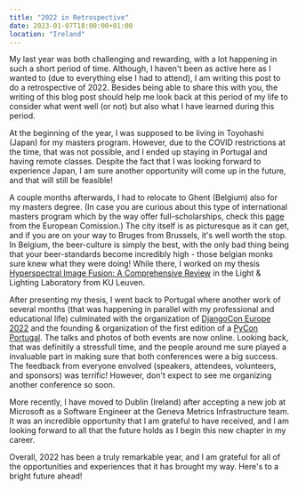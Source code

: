 ```yaml
---
title: "2022 in Retrospective"
date: 2023-01-07T18:00:00+01:00
location: "Ireland"
---
```


My last year was both challenging and rewarding, with a lot happening in such a short period of time. Although, I haven't been as active here as I wanted to (due to everything else I had to attend), I am writing this post to do a retrospective of 2022. Besides being able to share this with you, the writing of this blog post should help me look back at this period of my life to consider what went well (or not) but also what I have learned during this period.

At the beginning of the year, I was supposed to be living in Toyohashi (Japan) for my masters program. However, due to the COVID restrictions at the time, that was not possible, and I ended up staying in Portugal and having remote classes. Despite the fact that I was looking forward to experience Japan, I am sure another opportunity will come up in the future, and that will still be feasible!

A couple months afterwards, I had to relocate to Ghent (Belgium) also for my masters degree. (In case you are curious about this type of international masters program which by the way offer full-scholarships, check this [page](https://www.eacea.ec.europa.eu/scholarships/erasmus-mundus-catalogue_en) from the European Comission.) The city itself is as picturesque as it can get, and if you are on your way to Bruges from Brussels, it's well worth the stop. In Belgium, the beer-culture is simply the best, with the only bad thing being that your beer-standards become incredibly high - those belgian monks sure knew what they were doing! While there, I worked on my thesis [Hyperspectral Image Fusion: A Comprehensive Review](https://github.com/magamig/hif-benchmarking) in the Light & Lighting Laboratory from KU Leuven.

After presenting my thesis, I went back to Portugal where another work of several months (that was happening in parallel with my professional and educational life) culminated with the organization of [DjangoCon Europe 2022](https://2022.djangocon.eu/) and the founding & organization of the first edition of a [PyCon Portugal](https://2022.pycon.pt/). The talks and photos of both events are now online. Looking back, that was definitily a stressfull time, and the people around me sure played a invaluable part in making sure that both conferences were a big success. The feedback from everyone envolved (speakers, attendees, volunteers, and sponsors) was terrific! However, don't expect to see me organizing another conference so soon.

More recently, I have moved to Dublin (Ireland) after accepting a new job at Microsoft as a Software Engineer at the Geneva Metrics Infrastructure team. It was an incredible opportunity that I am grateful to have received, and I am looking forward to all that the future holds as I begin this new chapter in my career.

Overall, 2022 has been a truly remarkable year, and I am grateful for all of the opportunities and experiences that it has brought my way. Here's to a bright future ahead!
